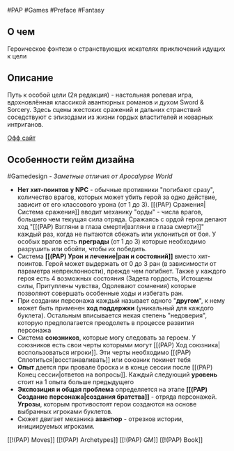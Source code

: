 #PAP  #Games #Preface #Fantasy

## О чем
Героическое фэнтези о странствующих искателях приключений идущих к цели

## Описание
Путь к особой цели (2я редакция) - настольная ролевая игра, вдохновлённая классикой авантюрных романов и духом Sword & Sorcery. Здесь сцены жестоких сражений и дальних странствий соседствуют с эпизодами из жизни гордых властителей и коварных интриганов.

[Офф сайт ](https://zamurmun.itch.io/pick-a-path)

## Особенности гейм дизайна
#Gamedesign *- Заметные отличия от Apocalypse World*

- **Нет хит-поинтов у NPC** - обычные противники "погибают сразу", количество врагов, которых может убить герой за одно действие, зависит от его классового урона (от 1 до 3). [[(PAP) Сражения|Система сражения]] вводит механику&nbsp;"орды" - числа врагов, большего чем текущая сила отряда. Сражаясь с ордой герои делают ход "[[(PAP) Взгляни в глаза смерти|взгляни в глаза смерти]]" каждый раз, когда не пытаются сбежать или уклониться от боя.  У особых врагов есть&nbsp;**преграды**&nbsp;(от 1 до 3) которые необходимо разрушить или обойти, чтобы их победить. 
- Система **[[(PAP) Урон и лечение|ран и состояний]]** вместо хит-поинтов. Герой может выдержать от 0 до 3 ран (в зависимости от параметра непреклонности), прежде чем погибнет. Также у каждого героя есть 4 возможных состояния (Задета гордость, Истощены силы, Притуплены чувства, Одолевают сомнения) которые позволяют совершать особенные ходы и избегать ран.
- При создании персонажа каждый называет одного "**другом**", к нему может быть применен  **ход поддержки** (уникальный для каждого буклета). Остальным вписывается некая степень "недоверия", которую предполагается преодолеть в процессе развития персонажа
- Система **союзников**, которые могу следовать за героем. У союзников есть свои черты которыми могут [[(PAP) Ход союзника|воспользоваться игроки]]. Эти черты необходимо [[(PAP) Сплотиться|восстанавливать]] или союзник покинет тебя
- **Опыт** дается при провале броска и в конце сессии после [[(PAP) Конец сессии|ответов на вопросы]]. Каждый следующий **уровень** стоит на 1 опыта больше предыдущего
- **Экспозиция и общая проблема** определяется на этапе **[[(PAP) Создание персонажа|создания братства]]** - отряда персонажей. **Угрозы**, которым противостоят герои создаются на основе выбранных игроками буклетов.
- Сюжет двигает механика **авантюр** - отрезков истории, инициируемых игроками. 


[[!(PAP) Moves]]
[[!(PAP) Archetypes]]
[[!(PAP) GM]]
[[!(PAP) Book]]
